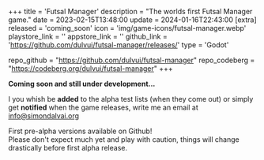 +++
title = 'Futsal Manager'
description = "The worlds first Futsal Manager game."
date = 2023-02-15T13:48:00
update = 2024-01-16T22:43:00
[extra]
released = 'coming_soon'
icon = 'img/game-icons/futsal-manager.webp'
playstore_link = ''
appstore_link = ''
github_link = 'https://github.com/dulvui/futsal-manager/releases/'
type = 'Godot'

repo_github = "https://github.com/dulvui/futsal-manager"
repo_codeberg = "https://codeberg.org/dulvui/futsal-manager"
+++

**Coming soon and still under development...**  

I you whish be **added** to the alpha test lists (when they come out) or simply get **notified** when the game releases, write me an email at [info@simondalvai.org](mailto:info@simondalvai.orgsubject=Futsal%20Manager%20release%20notification)

First pre-alpha versions available on Github!  
Please don't expect much yet and play with caution, things will change drastically before first alpha release.
